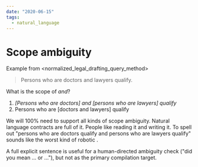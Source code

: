 ```yaml
---
date: "2020-06-15"
tags:
  - natural_language
---
```


# Scope ambiguity

Example from <normalized_legal_drafting_query_method>

> Persons who are doctors and lawyers qualify.

What is the scope of _and_?

1. _[Persons who are doctors] and [persons who are lawyers] qualify_
1. Persons who are [doctors and lawyers] qualify


We will 100% need to support all kinds of scope ambiguity. Natural language
contracts are full of it. People like reading it and writing it. To spell out
"persons who are doctors qualify and persons who are lawyers qualify"
sounds like the worst kind of robotic <cnl>.

A full explicit sentence is useful for a human-directed ambiguity check
("did you mean … or …"), but not as the primary compilation target.

